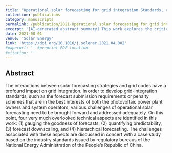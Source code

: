 ```yaml
---
title: "Operational solar forecasting for grid integration Standards, challenges, and outlook."
collection: publications
category: manuscripts
permalink: /publication/2021-Operational solar forecasting for grid integration
excerpt: '[AI-generated abstract summary] This work explores the critical interactions between solar forecasting strategies and grid codes, which significantly influence grid integration. It highlights four overlooked technical aspects that need addressing to develop effective grid-integration standards, such as forecast submission requirements and penalty schemes: (1) assessing forecast accuracy, (2) quantifying predictability, (3) forecast downscaling, and (4) hierarchical forecasting. These challenges are discussed alongside a case study based on industry standards from the National Energy Administration of China, emphasizing the need to balance the interests of both photovoltaic power plant owners and system operators. '
date: 2021-08-01
venue: 'Solar Energy'
link: 'https://doi.org/10.1016/j.solener.2021.04.002'
#paperurl: '' #preprint PDF location
#citation: ''
---
```


<h2> Abstract </h2>
The interactions between solar forecasting strategies and grid codes have a profound impact on grid integration. In order to develop grid-integration standards, such as the forecast submission requirements or penalty schemes that are in the best interests of both the photovoltaic power plant owners and system operators, various challenges of operational solar forecasting need to be brought forward and addressed adequately. On this point, four very much overlooked technical aspects are identified in this work: (1) gauging the goodness of forecasts, (2) quantifying predictability, (3) forecast downscaling, and (4) hierarchical forecasting. The challenges associated with these aspects are discussed in concert with a case study based on the industry standards issued by regulatory bureaus of the National Energy Administration of the People’s Republic of China.